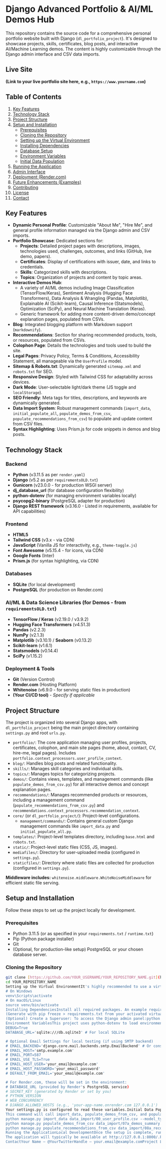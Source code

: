 # Django Advanced Portfolio & AI/ML Demos Hub

This repository contains the source code for a comprehensive personal portfolio website built with Django (`dl_portfolio_project`). It's designed to showcase projects, skills, certificates, blog posts, and interactive AI/Machine Learning demos. The content is highly customizable through the Django admin interface and CSV data imports.

## Live Site

**(Link to your live portfolio site here, e.g., `https://www.yourname.com`)**

## Table of Contents

1.  [Key Features](#key-features)
2.  [Technology Stack](#technology-stack)
3.  [Project Structure](#project-structure)
4.  [Setup and Installation](#setup-and-installation)
    * [Prerequisites](#prerequisites)
    * [Cloning the Repository](#cloning-the-repository)
    * [Setting up the Virtual Environment](#setting-up-the-virtual-environment)
    * [Installing Dependencies](#installing-dependencies)
    * [Database Setup](#database-setup)
    * [Environment Variables](#environment-variables)
    * [Initial Data Population](#initial-data-population)
5.  [Running the Application](#running-the-application)
6.  [Admin Interface](#admin-interface)
7.  [Deployment (Render.com)](#deployment-rendercom)
8.  [Future Enhancements (Examples)](#future-enhancements-examples)
9.  [Contributing](#contributing)
10. [License](#license)
11. [Contact](#contact)

## Key Features

* **Dynamic Personal Profile**: Customizable "About Me", "Hire Me", and general profile information managed via the Django admin and CSV imports.
* **Portfolio Showcase**: Dedicated sections for:
    * **Projects**: Detailed project pages with descriptions, images, technologies used, challenges, outcomes, and links (GitHub, live demo, papers).
    * **Certificates**: Display of certifications with issuer, date, and links to credentials.
    * **Skills**: Categorized skills with descriptions.
    * **Topics**: Organization of projects and content by topic areas.
* **Interactive Demos Hub**:
    * A variety of AI/ML demos including Image Classification (TensorFlow/Keras), Sentiment Analysis (Hugging Face Transformers), Data Analysis & Wrangling (Pandas, Matplotlib), Explainable AI (Scikit-learn), Causal Inference (Statsmodels), Optimization (SciPy), and Neural Machine Translation (Keras).
    * Generic framework for adding more content-driven demo/concept explanation pages, populated from CSVs.
* **Blog**: Integrated blogging platform with Markdown support (`markdownify`).
* **Recommendations**: Section for sharing recommended products, tools, or resources, populated from CSVs.
* **Colophon Page**: Details the technologies and tools used to build the site.
* **Legal Pages**: Privacy Policy, Terms & Conditions, Accessibility Statement, all manageable via the `UserProfile` model.
* **Sitemap & Robots.txt**: Dynamically generated `sitemap.xml` and `robots.txt` for SEO.
* **Responsive Design**: Styled with Tailwind CSS for adaptability across devices.
* **Dark Mode**: User-selectable light/dark theme (JS toggle and `localStorage`).
* **SEO Friendly**: Meta tags for titles, descriptions, and keywords are dynamically generated.
* **Data Import System**: Robust management commands (`import_data`, `initial_populate_all`, `populate_demos_from_csv`, `populate_recommendations_from_csv`) to populate and update content from CSV files.
* **Syntax Highlighting**: Uses Prism.js for code snippets in demos and blog posts.

## Technology Stack

### Backend
* **Python** (v3.11.5 as per `render.yaml`)
* **Django** (v5.2 as per `requirementsOLD.txt`)
* **Gunicorn** (v23.0.0 - for production WSGI server)
* **dj_database_url** (for database configuration flexibility)
* **python-dotenv** (for managing environment variables locally)
* **psycopg2-binary** (PostgreSQL adapter for production)
* **Django REST framework** (v3.16.0 - Listed in requirements, available for API capabilities)

### Frontend
* **HTML5**
* **Tailwind CSS** (v3.x - via CDN)
* **JavaScript** (Vanilla JS for interactivity, e.g., `theme-toggle.js`)
* **Font Awesome** (v5.15.4 - for icons, via CDN)
* **Google Fonts** (Inter)
* **Prism.js** (for syntax highlighting, via CDN)

### Databases
* **SQLite** (for local development)
* **PostgreSQL** (for production on Render.com)

### AI/ML & Data Science Libraries (for Demos - from `requirementsOLD.txt`)
* **TensorFlow / Keras** (v2.19.0 / v3.9.2)
* **Hugging Face Transformers** (v4.51.3)
* **Pandas** (v2.2.3)
* **NumPy** (v2.1.3)
* **Matplotlib** (v3.10.1) / **Seaborn** (v0.13.2)
* **Scikit-learn** (v1.6.1)
* **Statsmodels** (v0.14.4)
* **SciPy** (v1.15.2)

### Deployment & Tools
* **Git** (Version Control)
* **Render.com** (Hosting Platform)
* **Whitenoise** (v6.9.0 - for serving static files in production)
* **(Your CI/CD tool)** - *Specify if applicable*

## Project Structure

The project is organized into several Django apps, with `dl_portfolio_project` being the main project directory containing `settings.py` and root `urls.py`.

* `portfolio/`: The core application managing user profiles, projects, certificates, colophon, and main site pages (home, about, contact, CV, hire-me, legal pages). Includes `portfolio.context_processors.user_profile_context`.
* `blog/`: Handles blog posts and related functionality.
* `skills/`: Manages skill categories and individual skills.
* `topics/`: Manages topics for categorizing projects.
* `demos/`: Contains views, templates, and management commands (like `populate_demos_from_csv.py`) for all interactive demos and concept explanation pages.
* `recommendations/`: Manages recommended products or resources, including a management command (`populate_recommendations_from_csv.py`) and `recommendations.context_processors.recommendation_context`.
* `core/` (or `dl_portfolio_project/`): Project-level configurations.
    * `management/commands/`: Contains general custom Django management commands like `import_data.py` and `initial_populate_all.py`.
* `templates/`: Project-level templates directory, including `base.html` and `robots.txt`.
* `static/`: Project-level static files (CSS, JS, images).
* `mediafiles/`: Directory for user-uploaded media (configured in `settings.py`).
* `staticfiles/`: Directory where static files are collected for production (configured in `settings.py`).

**Middleware includes:** `whitenoise.middleware.WhiteNoiseMiddleware` for efficient static file serving.

## Setup and Installation

Follow these steps to set up the project locally for development.

### Prerequisites
* Python 3.11.5 (or as specified in your `requirements.txt` / `runtime.txt`)
* Pip (Python package installer)
* Git
* (Optional, for production-like setup) PostgreSQL or your chosen database server.

### Cloning the Repository
```bash
git clone [https://github.com/YOUR_USERNAME/YOUR_REPOSITORY_NAME.git](https://github.com/YOUR_USERNAME/YOUR_REPOSITORY_NAME.git)
cd YOUR_REPOSITORY_NAME
Setting up the Virtual EnvironmentIt's highly recommended to use a virtual environment:python -m venv venv
# On Windows
venv\Scripts\activate
# On macOS/Linux
source venv/bin/activate
Installing DependenciesInstall all required packages. An example requirementsOLD.txt was provided; ensure you have an up-to-date requirements.txt for your project.pip install -r requirements.txt 
(Generate with pip freeze > requirements.txt from your activated virtual environment after installing all packages.)Database SetupMigrations: Apply the database migrations:python manage.py migrate
(Optional) Create a Superuser: To access the Django admin panel:python manage.py createsuperuser
Environment VariablesThis project uses python-dotenv to load environment variables from a .env file in the project root for local development. For production (e.g., on Render), these are set directly in the hosting environment.Create a .env file in the project root:SECRET_KEY='your_strong_secret_key_for_development_only'
DEBUG=True
DATABASE_URL='sqlite:///db.sqlite3' # For local SQLite

# Optional Email Settings for local testing (if using SMTP backend)
# EMAIL_BACKEND='django.core.mail.backends.smtp.EmailBackend' # Or console.EmailBackend
# EMAIL_HOST='smtp.example.com'
# EMAIL_PORT=587
# EMAIL_USE_TLS=True
# EMAIL_HOST_USER='your_email@example.com'
# EMAIL_HOST_PASSWORD='your_email_password'
# DEFAULT_FROM_EMAIL='your_email@example.com'

# For Render.com, these will be set in the environment:
# DATABASE_URL (provided by Render's PostgreSQL service)
# SECRET_KEY (generated by Render or set by you)
# PYTHON_VERSION
# WEB_CONCURRENCY
# DJANGO_ALLOWED_HOSTS (e.g., 'your-app-name.onrender.com 127.0.0.1')
Your settings.py is configured to read these variables.Initial Data PopulationThis project uses custom management commands to populate the database from CSV files. The main script for this is initial_populate_all.py, which in turn calls other specific scripts.Prepare CSV Files:Ensure you have a data_import/ directory in your project's base directory (as specified in settings.PY:CSV_FILES).Place all necessary CSV files as configured in settings.py in the CSV_FILES dictionary.General Data: The import_data.py script expects CSVs for: UserProfile, SkillCategories, Skills, ProjectTopics, Certificates, Projects, BlogPosts, and ColophonEntries.Demos Data: populate_demos_from_csv.py uses a "summary" CSV (for Demo model cards) and a "content" CSV (for Demo metadata and DemoSection details).Recommendations Data: populate_recommendations_from_csv.py uses a "summary" CSV (for RecommendedProduct) and a "content" CSV (for metadata and RecommendationSection).Refer to the respective management command files for details on expected CSV column headers.Configure CSV Paths in settings.py:The settings.py file contains a CSV_FILES dictionary mapping keys to relative paths (e.g., 'USER_PROFILE_CSV': 'data_import/00_user_profile.csv'). Verify these paths.Run the Population Script:python manage.py initial_populate_all
This command will call import_data, populate_demos_from_csv, and populate_recommendations_from_csv in sequence. Review the output for any errors. You can also run these scripts individually:# Example:
python manage.py import_data data_import/00_user_profile.csv --model_type userprofile --update --unique_field site_identifier
python manage.py populate_demos_from_csv data_import/07a_demos_summary.csv data_import/07b_demos_content.csv
python manage.py populate_recommendations_from_csv data_import/08a_recommendations_summary.csv data_import/08b_recommendations_content.csv
Running the ApplicationLocal DevelopmentOnce the setup is complete, run the Django development server:python manage.py runserver
The application will typically be available at http://127.0.0.1:8000/.ProductionIn production (e.g., on Render.com), the application is served using Gunicorn, as specified in render.yaml:gunicorn dl_portfolio_project.wsgi:applicationAdmin InterfaceAccess the Django admin panel at http://127.0.0.1:8000/admin/ (or your production URL + /admin/) using the superuser credentials.Deployment (Render.com)This project is configured for deployment on Render.com using the render.yaml blueprint file.Key render.yaml configurations:Database: A PostgreSQL database service (portfolio-db) is defined.Web Service: A Python web service (portfolio-web) is defined.Python Version: 3.11.5Build Command: ./build.shStart Command: gunicorn dl_portfolio_project.wsgi:applicationEnvironment Variables: DATABASE_URL (from the database service), SECRET_KEY (auto-generated), PYTHON_VERSION, WEB_CONCURRENCY.build.sh Script:The build.sh script automates the deployment build process on Render:Upgrades pip.Installs Python dependencies from requirements.txt.Runs python manage.py collectstatic --no-input to gather static files for Whitenoise.Runs python manage.py migrate --no-input to apply database migrations.Note: The build.sh script contains commented-out lines for individual import_data commands. For a fresh deployment where data needs to be populated, you might consider adding a call to python manage.py initial_populate_all in build.sh or running it manually via Render's shell after the first deployment. Subsequent data updates can be managed via the admin or by re-running specific import commands with the --update flag.Static Files:Static files are handled by Whitenoise, which is configured in settings.py (whitenoise.middleware.WhiteNoiseMiddleware).Future Enhancements (Examples)Interactive visualizations for project data or blog statistics.Advanced search functionality with faceting.User accounts for comments or saving preferences.Integration with a headless CMS for some content types.More sophisticated AI/ML demos with real-time interaction.ContributingContributions are welcome! If you'd like to contribute, please follow these steps:Fork the repository.Create a new branch (git checkout -b feature/your-feature-name).Make your changes and commit them (git commit -m 'Add some feature').Push to the branch (git push origin feature/your-feature-name).Open a Pull Request.Please ensure your code adheres to the project's coding standards (e.g., run a linter like Flake8 or Black).License(Specify your project's license here, e.g., MIT License, Apache 2.0. If unsure, you can start with MIT.)Example:This project is licensed under the MIT License - see the [LICENSE.md](LICENSE.md) file for details.
ContactYour Name – @YourTwitterHandle – your.email@example.comProject Link:
